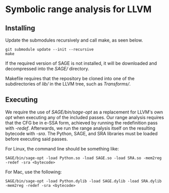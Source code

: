 # Symbolic range analysis for LLVM

## Installing

Update the submodules recursively and call make, as seen below.

    git submodule update --init --recursive
    make

If the required version of SAGE is not installed, it will be downloaded and
decompressed into the *SAGE/* directory.

Makefile requires that the repository be cloned into one of the
subdirectories of *lib/* in the LLVM tree, such as *Transforms/*.

## Executing
We require the use of *SAGE/bin/sage-opt* as a replacement for LLVM's
own *opt* when executing any of the included passes.
Our range analysis requires that the CFG be in e-SSA form, achieved by
running the redefinition pass with *-redef*. Afterwards, we run the
range analysis itself on the resulting bytecode with *-sra*. The
Python, SAGE, and SRA libraries must be loaded before executing said
passes.

For Linux, the command line should be something like:

    SAGE/bin/sage-opt -load Python.so -load SAGE.so -load SRA.so -mem2reg -redef -sra <bytecode>

For Mac, use the following:

    SAGE/bin/sage-opt -load Python.dylib -load SAGE.dylib -load SRA.dylib -mem2reg -redef -sra <bytecode>


